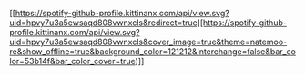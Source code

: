 [[https://spotify-github-profile.kittinanx.com/api/view.svg?uid=hpvy7u3a5ewsaqd808vwnxcls&redirect=true][https://spotify-github-profile.kittinanx.com/api/view.svg?uid=hpvy7u3a5ewsaqd808vwnxcls&cover_image=true&theme=natemoo-re&show_offline=true&background_color=121212&interchange=false&bar_color=53b14f&bar_color_cover=true)]]
